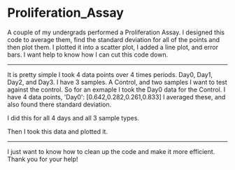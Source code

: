 # Proliferation_Assay
A couple of my undergrads performed a Proliferation Assay. I designed this code to average them, find the standard deviation for all of the points and then plot them. I plotted it into a scatter plot, I added a line plot, and error bars. I want help to know how I can cut this code down. 

-----

It is pretty simple I took 4 data points over 4 times periods. Day0, Day1, Day2, and Day3. I have 3 samples. A Control, and two samples I want to test against the control. So for an exmaple I took the Day0 data for the Control. I have 4 data points, 
'Day0': [0.642,0.282,0.261,0.833]
I averaged these, and also found there standard deviation. 

I did this for all 4 days and all 3 sample types. 

Then I took this data and plotted it. 

-----

I just want to know how to clean up the code and make it more efficient. Thank you for your help!
